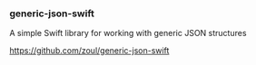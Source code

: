 ### generic-json-swift

A simple Swift library for working with generic JSON structures

https://github.com/zoul/generic-json-swift
